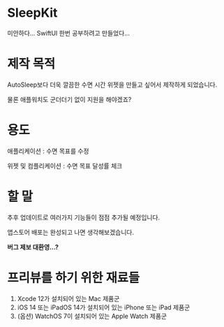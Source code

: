 # SleepKit
미안하다... SwiftUI 한번 공부하려고 만들었다...

# 제작 목적
AutoSleep보다 더욱 깔끔한 수면 시간 위젯을 만들고 싶어서 제작하게 되었습니다.

물론 애플워치도 군더더기 없이 지원을 해야겠죠?

# 용도
애플리케이션 : 수면 목표를 수정

위젯 및 컴플리케이션 : 수면 목표 달성률 체크

# 할 말
추후 업데이트로 여러가지 기능들이 점점 추가될 예정입니다.

앱스토어 배포는 완성되고 나면 생각해보겠습니다.

**버그 제보 대환영...?**

# 프리뷰를 하기 위한 재료들
1. Xcode 12가 설치되어 있는 Mac 제품군
2. iOS 14 또는 iPadOS 14가 설치되어 있는 iPhone 또는 iPad 제품군
3. (옵션) WatchOS 7이 설치되어 있는 Apple Watch 제품군
